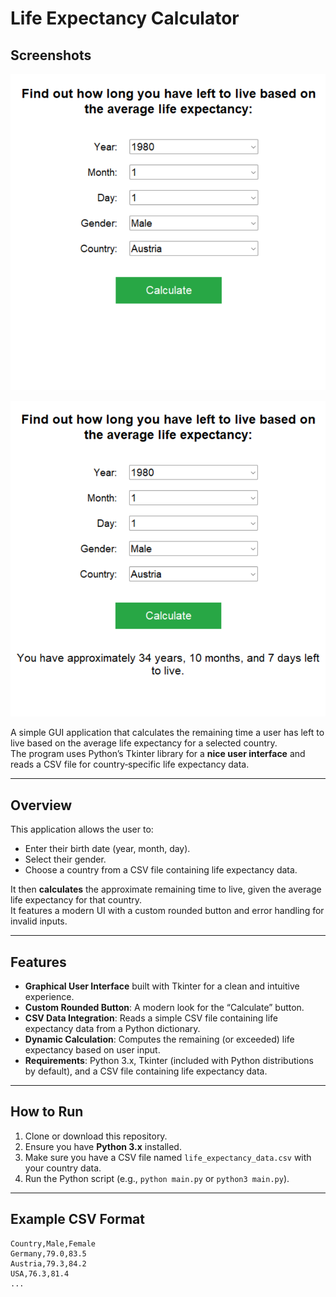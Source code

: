 # Life Expectancy Calculator
## Screenshots

![Screenshot 1](docs/images/Screenshot_1.png)

![Screenshot 2](docs/images/Screenshot_2.png)


A simple GUI application that calculates the remaining time a user has left to live based on the average life expectancy for a selected country.  
The program uses Python’s Tkinter library for a **nice user interface** and reads a CSV file for country‐specific life expectancy data.

---

## Overview

This application allows the user to:

- Enter their birth date (year, month, day).  
- Select their gender.  
- Choose a country from a CSV file containing life expectancy data.  

It then **calculates** the approximate remaining time to live, given the average life expectancy for that country.  
It features a modern UI with a custom rounded button and error handling for invalid inputs.

---

## Features

- **Graphical User Interface** built with Tkinter for a clean and intuitive experience.  
- **Custom Rounded Button**: A modern look for the “Calculate” button.  
- **CSV Data Integration**: Reads a simple CSV file containing life expectancy data from a Python dictionary.  
- **Dynamic Calculation**: Computes the remaining (or exceeded) life expectancy based on user input.  
- **Requirements**: Python 3.x, Tkinter (included with Python distributions by default), and a CSV file containing life expectancy data.

---

## How to Run

1. Clone or download this repository.  
2. Ensure you have **Python 3.x** installed.  
3. Make sure you have a CSV file named `life_expectancy_data.csv` with your country data.  
4. Run the Python script (e.g., `python main.py` or `python3 main.py`).

---

## Example CSV Format

```csv
Country,Male,Female
Germany,79.0,83.5
Austria,79.3,84.2
USA,76.3,81.4
...
